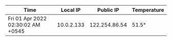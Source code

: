 | Time     | Local IP | Public IP | Temperature |
| ----------- | ----------- | ----------- | ----------- |
| Fri 01 Apr 2022 02:30:02 AM +0545      | 10.0.2.133     | 122.254.86.54  | 51.5° |
